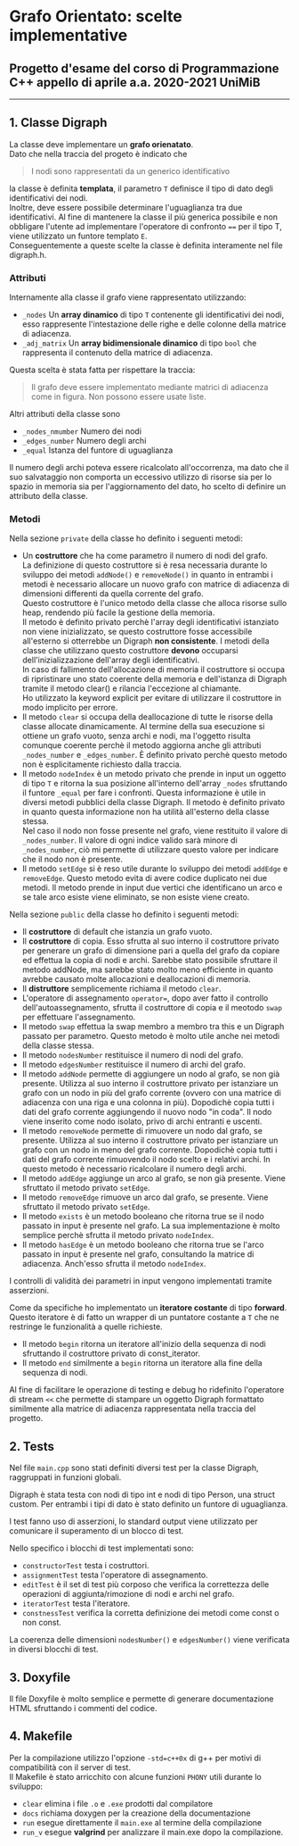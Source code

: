 # Grafo Orientato: scelte implementative
## Progetto d'esame del corso di **Programmazione C++** appello di aprile a.a. 2020-2021 UniMiB

---

## 1. Classe Digraph
La classe deve implementare un **grafo orienatato**.  
Dato che nella traccia del progeto è indicato che
>I nodi  sono  rappresentati  da  un generico identificativo

la classe è definita **templata**, il parametro `T` definisce il tipo di dato degli identificativi dei nodi.  
Inoltre, deve essere possibile determinare l'uguaglianza tra due identificativi. Al fine di mantenere la classe il più generica possibile e non obbligare l'utente ad implementare l'operatore di confronto `==` per il tipo T, viene utilizzato un funtore templato `E`.  
Conseguentemente a queste scelte la classe è definita interamente nel file digraph.h.

### Attributi
Internamente alla classe il grafo viene rappresentato utilizzando:
- `_nodes` Un **array dinamico** di tipo `T` contenente gli identificativi dei nodi, esso rappresente l'intestazione delle righe e delle colonne della matrice di adiacenza.
- `_adj_matrix` Un **array bidimensionale dinamico** di tipo `bool` che rappresenta il contenuto della matrice di adiacenza.

Questa scelta è stata fatta per rispettare la traccia:
> Il  grafo  deve  essere  implementato mediante matrici di adiacenza come in figura. Non possono essere usate liste.

Altri attributi della classe sono
- `_nodes_nmumber` Numero dei nodi
- `_edges_number` Numero degli archi
- `_equal` Istanza del funtore di uguaglianza

Il numero degli archi poteva essere ricalcolato all'occorrenza, ma dato che il suo salvataggio non comporta un eccessivo utilizzo di risorse sia per lo spazio in memoria sia per l'aggiornamento del dato, ho scelto di definire un attributo della classe.

### Metodi
Nella sezione `private` della classe ho definito i seguenti metodi:
- Un **costruttore** che ha come parametro il numero di nodi del grafo.  
La definizione di questo costruttore si è resa necessaria durante lo sviluppo dei metodi `addNode()` e `removeNode()` in quanto in entrambi i metodi è necessario allocare un nuovo grafo con matrice di adiacenza di dimensioni differenti da quella corrente del grafo.  
Questo costruttore è l'unico metodo della classe che alloca risorse sullo heap, rendendo più facile la gestione della memoria.  
Il metodo è definito privato perchè l'array degli identificativi istanziato non viene inizializzato, se questo costruttore fosse accessibile all'esterno si otterrebbe un Digraph **non consistente**. I metodi della classe che utilizzano questo costruttore **devono** occuparsi dell'inizializzazione dell'array degli identificativi.  
In caso di fallimento dell'allocazione di memoria il costruttore si occupa di ripristinare uno stato coerente della memoria e dell'istanza di Digraph tramite il metodo clear() e rilancia l'eccezione al chiamante.  
Ho utilizzato la keyword explicit per evitare di utilizzare il costruttore in modo implicito per errore.
- Il metodo `clear` si occupa della deallocazione di tutte le risorse della classe allocate dinamicamente. Al termine della sua esecuzione si ottiene un grafo vuoto, senza archi e nodi, ma l'oggetto risulta comunque coerente perchè il metodo aggiorna anche gli attributi `_nodes_number` e `_edges_number`. È definito privato perchè questo metodo non è esplicitamente richiesto dalla traccia.
- Il metodo `nodeIndex` è un metodo privato che prende in input un oggetto di tipo `T` e ritorna la sua posizione all'interno dell'array `_nodes` sfruttando il funtore `_equal` per fare i confronti. Questa informazione è utile in diversi metodi pubblici della classe Digraph. Il metodo è definito privato in quanto questa informazione non ha utilità all'esterno della classe stessa.  
Nel caso il nodo non fosse presente nel grafo, viene restituito il valore di `_nodes_number`. Il valore di ogni indice valido sarà minore di `_nodes_number`, ciò mi permette di utilizzare questo valore per indicare che il nodo non è presente.
- Il metodo `setEdge` si è reso utile durante lo sviluppo dei metodi `addEdge` e `removeEdge`. Questo metodo evita di avere codice duplicato nei due metodi. Il metodo prende in input due vertici che identificano un arco e se tale arco esiste viene eliminato, se non esiste viene creato.

Nella sezione `public` della classe ho definito i seguenti metodi:
- Il **costruttore** di default che istanzia un grafo vuoto.
- Il **costruttore** di copia. Esso sfrutta al suo interno il costruttore privato per generare un grafo di dimensione pari a quella del grafo da copiare ed effettua la copia di nodi e archi. Sarebbe stato possibile sfruttare il metodo addNode, ma sarebbe stato molto meno efficiente in quanto avrebbe causato molte allocazioni e deallocazioni di memoria.
- Il **distruttore** semplicemente richiama il metodo `clear`.
- L'operatore di assegnamento `operator=`, dopo aver fatto il controllo dell'autoassegnamento, sfrutta il costruttore di copia e il meotodo `swap` per effettuare l'assegnamento.
- Il metodo `swap` effettua la swap membro a membro tra this e un Digraph passato per parametro. Questo metodo è molto utile anche nei metodi della classe stessa.
- Il metodo `nodesNumber` restituisce il numero di nodi del grafo.
- Il metodo `edgesNumber` restituisce il numero di archi del grafo.
- Il metodo `addNode` permette di aggiungere un nodo al grafo, se non già presente. Utilizza al suo interno il costruttore privato per istanziare un grafo con un nodo in più del grafo corrente (ovvero con una matrice di adiacenza con una riga e una colonna in più). Dopodichè copia tutti i dati del grafo corrente aggiungendo il nuovo nodo "in coda". Il nodo viene inserito come nodo isolato, privo di archi entranti e uscenti.
- Il metodo `removeNode` permette di rimuovere un nodo dal grafo, se presente. Utilizza al suo interno il costruttore privato per istanziare un grafo con un nodo in meno del grafo corrente. Dopodichè copia tutti i dati del grafo corrente rimuovendo il nodo scelto e i relativi archi. In questo metodo è necessario ricalcolare il numero degli archi.
- Il metodo `addEdge` aggiunge un arco al grafo, se non già presente. Viene sfruttato il metodo privato `setEdge`.
- Il metodo `removeEdge` rimuove un arco dal grafo, se presente. Viene sfruttato il metodo privato `setEdge`.
- Il metodo `exists` è un metodo booleano che ritorna true se il nodo passato in input è presente nel grafo. La sua implementazione è molto semplice perchè sfrutta il metodo privato `nodeIndex`.
- Il metodo `hasEdge` è un metodo booleano che ritorna true se l'arco passato in input è presente nel grafo, consultando la matrice di adiacenza. Anch'esso sfrutta il metodo `nodeIndex`.

I controlli di validità dei parametri  in input vengono implementati tramite asserzioni.

Come da specifiche ho implementato un **iteratore costante** di tipo **forward**. Questo iteratore è di fatto un wrapper di un puntatore costante a `T` che ne restringe le funzionalità a quelle richieste.
- Il metodo `begin` ritorna un iteratore all'inizio della sequenza di nodi sfruttando il costruttore privato di const_iterator.
- Il metodo `end` similmente a `begin` ritorna un iteratore alla fine della sequenza di nodi.

Al fine di facilitare le operazione di testing e debug ho ridefinito l'operatore di stream `<<` che permette di stampare un oggetto Digraph formattato similmente alla matrice di adiacenza rappresentata nella traccia del progetto.

## 2. Tests
Nel file `main.cpp` sono stati definiti diversi test per la classe Digraph, raggruppati in funzioni globali.

Digraph è stata testa con nodi di tipo int e nodi di tipo Person, una struct custom. Per entrambi i tipi di dato è stato definito un funtore di uguaglianza.

I test fanno uso di asserzioni, lo standard output viene utilizzato per comunicare il superamento di un blocco di test.

Nello specifico i blocchi di test implementati sono:
- `constructorTest` testa i costruttori.
- `assignmentTest` testa l'operatore di assegnamento.
- `editTest` è il set di test più corposo che verifica la correttezza delle operazioni di aggiunta/rimozione di nodi e archi nel grafo.
- `iteratorTest` testa l'iteratore.
- `constnessTest` verifica la corretta definizione dei metodi come const o non const.

La coerenza delle dimensioni `nodesNumber()` e `edgesNumber()` viene verificata in diversi blocchi di test.

## 3. Doxyfile
Il file Doxyfile è molto semplice e permette di generare documentazione HTML sfruttando i commenti del codice.

## 4. Makefile
Per la compilazione utilizzo l'opzione `-std=c++0x` di g++ per motivi di compatibilità con il server di test.  
Il Makefile è stato arricchito con alcune funzioni `PHONY` utili durante lo sviluppo:
- `clear` elimina i file `.o` e `.exe` prodotti dal compilatore
- `docs` richiama doxygen per la creazione della documentazione
- `run` esegue direttamente il `main.exe` al termine della compilazione
- `run_v` esegue **valgrind** per analizzare il main.exe dopo la compilazione.

